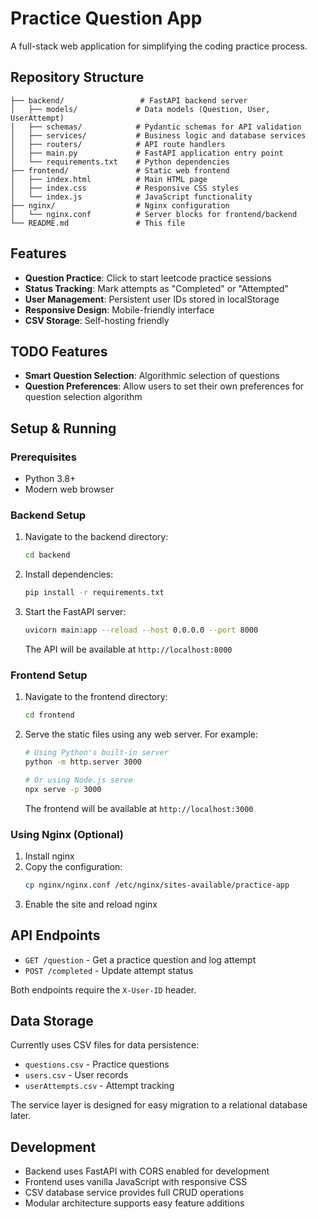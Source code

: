 # Practice Question App

A full-stack web application for simplifying the coding practice process.

## Repository Structure

```
├── backend/                 # FastAPI backend server
│   ├── models/             # Data models (Question, User, UserAttempt)
│   ├── schemas/            # Pydantic schemas for API validation
│   ├── services/           # Business logic and database services
│   ├── routers/            # API route handlers
│   ├── main.py             # FastAPI application entry point
│   └── requirements.txt    # Python dependencies
├── frontend/               # Static web frontend
│   ├── index.html          # Main HTML page
│   ├── index.css           # Responsive CSS styles
│   └── index.js            # JavaScript functionality
├── nginx/                  # Nginx configuration
│   └── nginx.conf          # Server blocks for frontend/backend
└── README.md               # This file
```

## Features

- **Question Practice**: Click to start leetcode practice sessions
- **Status Tracking**: Mark attempts as "Completed" or "Attempted"
- **User Management**: Persistent user IDs stored in localStorage
- **Responsive Design**: Mobile-friendly interface
- **CSV Storage**: Self-hosting friendly

## TODO Features
- **Smart Question Selection**: Algorithmic selection of questions
- **Question Preferences**: Allow users to set their own preferences for question selection algorithm

## Setup & Running

### Prerequisites

- Python 3.8+
- Modern web browser

### Backend Setup

1. Navigate to the backend directory:
   ```bash
   cd backend
   ```

2. Install dependencies:
   ```bash
   pip install -r requirements.txt
   ```

3. Start the FastAPI server:
   ```bash
   uvicorn main:app --reload --host 0.0.0.0 --port 8000
   ```

   The API will be available at `http://localhost:8000`

### Frontend Setup

1. Navigate to the frontend directory:
   ```bash
   cd frontend
   ```

2. Serve the static files using any web server. For example:
   ```bash
   # Using Python's built-in server
   python -m http.server 3000
   
   # Or using Node.js serve
   npx serve -p 3000
   ```

   The frontend will be available at `http://localhost:3000`

### Using Nginx (Optional)

1. Install nginx
2. Copy the configuration:
   ```bash
   cp nginx/nginx.conf /etc/nginx/sites-available/practice-app
   ```
3. Enable the site and reload nginx

## API Endpoints

- `GET /question` - Get a practice question and log attempt
- `POST /completed` - Update attempt status

Both endpoints require the `X-User-ID` header.

## Data Storage

Currently uses CSV files for data persistence:
- `questions.csv` - Practice questions
- `users.csv` - User records  
- `userAttempts.csv` - Attempt tracking

The service layer is designed for easy migration to a relational database later.

## Development

- Backend uses FastAPI with CORS enabled for development
- Frontend uses vanilla JavaScript with responsive CSS
- CSV database service provides full CRUD operations
- Modular architecture supports easy feature additions